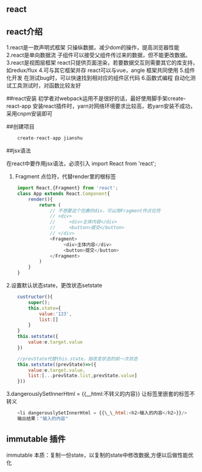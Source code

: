 ## react
## react介绍
1.react是一款声明式框架  只操纵数据，减少dom的操作，提高浏览器性能
2.react是单向数据流     子组件可以接受父组件传过来的数据，但不能更改数据。
3.react是视图层框架     react只提供页面渲染，若要数据交互则需要其它的库支持，如redux/flux
4.可与其它框架并存      react可以与vue，angle 框架共同使用
5.组件化开发           在测试bug时，可以快速找到相对应的组件区代码
6.函数式编程        自动化测试工具测试时，对函数比较友好

##react安装
初学者对webpack运用不是很好的话，最好使用脚手架create-react-app
安装react插件时，yarn对网络环境要求比较高，若yarn安装不成功，采用cnpm安装即可

##创建项目
```javascript
    create-react-app jianshu
```

##jsx语法

在react中要作用jsx语法，必须引入 import React from 'react';

1. Fragment  点位符，代替render里的根标签

```javascript
    import React,{Fragment} from 'react';
    class App extends React.Component{
        render(){
            return (
                // 不想要这个包裹的div，可以用Fragment作点位符
                // <div>
                //     <div>主体内容</div>
                //     <button>提交</button>
                // </div>
                <Fragment>
                     <div>主体内容</div>
                     <button>提交</button>
                </Fragment>
            )
        }
    }
```

2.设置默认状态state，更改状态setstate

```javascript
    custructor(){
        super();
        this.state={
            value:'123',
            list:[]
        }
    }
    this.setstate({
        value:e.target.value
    })
```
```javascript
    //prevState代替this.state，指改变状态的前一次状态
    this.setstate((prevState)=>({
        value:e.target.value,
        list:[...prevState.list,prevState.value]
    }))
```

3.dangerouslySetInnerHtml = {{__html:不转义的内容}}
让标签里嵌套的标签不转义
```javascript
    <li dangerouslySetInnerHtml = {{\_\_html:<h2>输入的内容</h2>}}/>
    输出结果："输入的内容"
```

## immutable 插件

immutable 本质：复制一份state，以复制的state中修改数据,方便以后做性能优化



